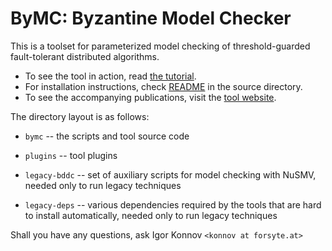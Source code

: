 # ByMC: Byzantine Model Checker

This is a toolset for parameterized model checking of threshold-guarded fault-tolerant distributed algorithms.

* To see the tool in action, read [the tutorial](./bymc/doc/tutorial.md).
* For installation instructions, check [README](./bymc/README.md) in the source directory. 
* To see the accompanying publications, visit the [tool website](https://forsyte.at/software/bymc/).

The directory layout is as follows:

* ```bymc``` -- the scripts and tool source code
* ```plugins``` -- tool plugins

* ```legacy-bddc``` -- set of auxiliary scripts for model checking with NuSMV, needed only to run legacy techniques
* ```legacy-deps``` -- various dependencies required by the tools that are hard to install automatically, needed only to run legacy techniques


Shall you have any questions, ask Igor Konnov ```<konnov at forsyte.at>```